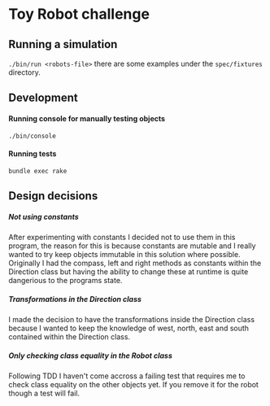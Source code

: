 # Toy Robot challenge

## Running a simulation

`./bin/run <robots-file>` there are some examples under the `spec/fixtures` directory.

## Development

#### Running console for manually testing objects
`./bin/console`

#### Running tests
`bundle exec rake`

## Design decisions

##### Not using constants
After experimenting with constants I decided not to use them in this program, the reason for this is because constants are mutable and I really wanted to try keep objects immutable in this solution where possible. Originally I had the compass, left and right methods as constants within the Direction class but having the ability to change these at runtime is quite dangerious to the programs state.

##### Transformations in the Direction class
I made the decision to have the transformations inside the Direction class because I wanted to keep the knowledge of west, north, east and south contained within the Direction class.

##### Only checking class equality in the Robot class

Following TDD I haven't come accross a failing test that requires me to check class equality on the other objects yet. If you remove it for the robot though a test will fail.
